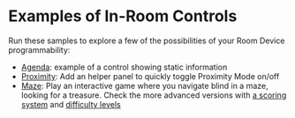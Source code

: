 # Examples of In-Room Controls

Run these samples to explore a few of the possibilities of your Room Device programmability:

- [Agenda](agenda/): example of a control showing static information
- [Proximity](proximity/): Add an helper panel to quickly toggle Proximity Mode on/off
- [Maze](maze/): Play an interactive game where you navigate blind in a maze, looking for a treasure. Check the more advanced versions with [a scoring system](scoring/) and [difficulty levels](levels/)
